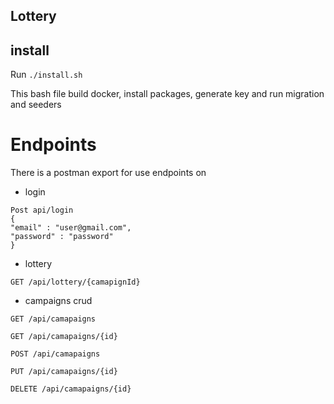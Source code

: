 ## Lottery



## install

Run `./install.sh`

This bash file build docker, install packages, generate key and run migration and seeders

# Endpoints

There is a postman export for use endpoints on 

* login

```
Post api/login
{
"email" : "user@gmail.com",
"password" : "password"
}
```

* lottery
````
GET /api/lottery/{camapignId}

````
* campaigns crud

````
GET /api/camapaigns

GET /api/camapaigns/{id}

POST /api/camapaigns

PUT /api/camapaigns/{id}

DELETE /api/camapaigns/{id}

````

